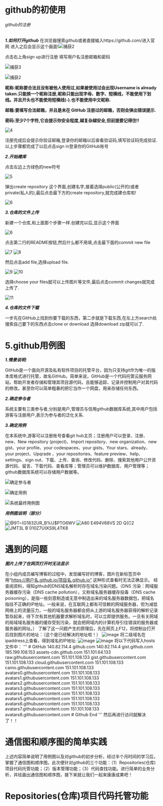 # github的初使用
###### github的注册
***1.如何打开github***
在浏览器搜索github或者直接输入https://github.com/进入官网
进入之后会显示这个画面!![捕获2](https://user-images.githubusercontent.com/94816263/142983728-d70b194f-69db-4dcf-8747-6217a39b4272.PNG)

点击右上角sign up进行注册
填写用户名注册邮箱和密码

![捕获3](https://user-images.githubusercontent.com/94816263/142984313-a2b4d759-4967-4c0b-b2c1-646dd0d366ab.PNG)

![捕获2](https://user-images.githubusercontent.com/94816263/142983880-355bc6a9-f2f3-4de3-a340-9fcde68481ef.PNG)

**昵称:昵称要合法且没有被他人使用过,如果被使用过会出现Username is already taken.只能换一个昵称注册,昵称只能出现字母、数字、短横线，不能使用下划线。并且开头也不能使用短横线(-).也不能使用中文昵称.**

**邮箱:要填写合法邮箱，并且是未在 GitHub 注册过的邮箱，否则会弹出错误提示.**

**密码:至少7个字符,它会提示你安全程度,越复杂越安全,但前提要记得住!!**

![4](https://user-images.githubusercontent.com/94816263/142983925-af0191fe-fdfe-42ab-a8d6-dc885a21100a.PNG)


注册完成后会提示你验证邮箱,登录你的邮箱以后查看验证码,填写验证码完成验证.
以上步骤都完成了以后点击sign in登录你的GitHub账号



***2.开始建库***

点击左边上方绿色的new符号

![5](https://user-images.githubusercontent.com/94816263/142983994-730ce112-6ba6-40db-aff6-35964115fe38.PNG)


弹出create repository 这个界面,创建名字,接着选择public(公开的)或者private(私人的),最后点击最下方的create repository,就完成建仓库啦!

![6](https://user-images.githubusercontent.com/94816263/142984061-b3dace41-5d1a-4c0d-8336-92b297da7b61.PNG)


***3.仓库的文件上传***

新建一个仓库,和上面那个步骤一样.创建完以后,显示这个界面

![6](https://user-images.githubusercontent.com/94816263/142984121-7d3d863a-d05f-4f4b-a666-81b6146bd335.PNG)


点击第二行的README按钮,然后什么都不用填,点击最下面的commit new file

![7](https://user-images.githubusercontent.com/94816263/142984147-fac0ce82-a439-4f8a-9501-f678485ee634.PNG)
![8](https://user-images.githubusercontent.com/94816263/142984181-f9ac2830-9d8a-4003-8fd9-874bf3c30c78.PNG)


然后点击add file,选择upload file.

![9](https://user-images.githubusercontent.com/94816263/142984232-302bb7c9-24e3-4598-8fb1-7d61484cde15.PNG)
![10](https://user-images.githubusercontent.com/94816263/142984245-5bedc751-a993-4658-b99d-58dedeac8a18.PNG)


选择choose your files就可以上传图片等文件,最后点击commit changes就完成上传了.

![11](https://user-images.githubusercontent.com/94816263/142984263-b7ffad42-5b97-48f5-9c30-33b09fdb4c4f.PNG)


***4.仓库的文件下载***

一步先在GitHub上找到你要下载的东西，第二步就是下载东西,在左上方search处搜索自己要下的东西点击clone or download 选择download zip就可以了.

# 5.github用例图
***1.情景说明:***

GitHub是一个面向开源及私有软件项目的托管平台，因为只支持git作为唯一的版本库格式进行托管，故名GitHub。简单来说，GitHub是一个代码托管云服务网站，帮助开发者存储和管理其项目源代码，且能够追踪、记录并控制用户对其代码的修改。甚至你可以简单粗暴的把它当作一个网盘，用来存储任何东西。

***2.确定参与者***

系统主要有三类参与者,分别是用户,管理员与信用github数据库系统,其中用户包括游客与注册用户,表示为参与者的泛化关系.

***3.确定用例***

在本系统中,游客可以注册账号查看git hub主页；注册用户可以登录、注册、new、New repository (project)、Import repository、new organization、new gist、your profile、your codespaces、your gists、Your stars、already、your project、Upqrade 、your repositories、feature preview、help、settings、sign out、下载、上传、查询、修改代码、删除、搜索其他用户公开资源代码、留言、下载代码、查看库等；管理员可以维护数据库、用户管理等；github数据库系统可以存储用户数据等。

![确定参与者](https://user-images.githubusercontent.com/94816263/142986607-ff57f968-06cf-4fa1-9e1a-c49dd42a401c.jpg)

![确定用例](https://user-images.githubusercontent.com/94816263/142986634-5ca46ebb-09b8-4b83-ac1f-7daa100c118d.jpg)

![系统最终用例图](https://user-images.githubusercontent.com/94816263/142986643-d9237e8f-ebdc-4299-80c8-4405ef403a84.png)

***用例图说明（部分）***

![@9T~(G1832UR_B%U$PTG6WV](https://user-images.githubusercontent.com/94816263/142987943-9740333c-3016-41c6-903d-4f6071f62653.jpg)
![`A80 E494V68V`S 2D Q{C2](https://user-images.githubusercontent.com/94816263/142987956-de69c603-dd83-4834-9a81-cbb600de7859.jpg)
![JMT3L B`010Z7U{KS9L4TK8](https://user-images.githubusercontent.com/94816263/142988084-bfa795a2-4016-4ccd-8147-0799aed2bccb.jpg)


# 遇到的问题

***图片上传了在网页打开时无法显示***

在小组内成员编写博客的过程中，发现编写好的博客，图片在新标签页中用“https://用户名.github.io/项目名.github.io” 这种形式查看时无法正确显示。
经查阅资料，得知github的DNS域名解析时存在域名污染问题。（DNS 污染：网域服务器缓存污染（DNS cache pollution），又称域名服务器缓存投毒（DNS cache poisoning），是指一些刻意制造或无意中制造出来的域名服务器数据包，把域名指往不正确的IP地址。一般来说，在互联网上都有可信赖的网域服务器，但为减低网络上的流量压力，一般的域名服务器都会把从上游的域名服务器获得的解析记录暂存起来，待下次有其他机器要求解析域名时，可以立即提供服务。一旦有关网域的局域域名服务器的缓存受到污染，就会把网域内的计算机导引往错误的服务器或服务器的网址。）
了解了这一问题产生的原理后，先在网页上F12，将控制台打开后找到图片的地址：（这个是已经解决的地址啦！）
![image](https://user-images.githubusercontent.com/94336132/142990320-5839e7df-1fbb-4f77-82e8-292569deb937.png)
将二级域名在ipaddress上查看，得到域名的IP地址:
![image](https://user-images.githubusercontent.com/94336132/142990559-d629a263-99b1-43d0-892e-81a540f60a5b.png)
![image](https://user-images.githubusercontent.com/94336132/142990604-0debd3de-c2a5-426f-82bd-21b32d25bcaa.png)
将以下代码写入hosts文件中：
'''
\# GitHub
140.82.114.4 github.com
140.82.114.4 gist.github.com
185.199.108.153 assets-cdn.github.com
151.101.64.133 raw.githubusercontent.com
151.101.108.133 gist.githubusercontent.com
151.101.108.133 cloud.githubusercontent.com
151.101.108.133 camo.githubusercontent.com
151.101.108.133 avatars0.githubusercontent.com
151.101.108.133 avatars1.githubusercontent.com
151.101.108.133 avatars2.githubusercontent.com
151.101.108.133 avatars3.githubusercontent.com
151.101.108.133 avatars4.githubusercontent.com
151.101.108.133 avatars5.githubusercontent.com
151.101.108.133 avatars6.githubusercontent.com
151.101.108.133 avatars7.githubusercontent.com
151.101.108.133 avatars8.githubusercontent.com
\# Github End
'''
然后再进行访问就解决了！！

# 通信图和顺序图的简单实践

上述内容简单说明了用例图以及对github的初步分析，经过半个月时间的学习后，掌握了通信图和顺序图。此次便针对github的三个功能：（1）Repositories(仓库)项目代码托管功能；（2）版本管理功能；（3）代码查找功能。进行简单的业务分析，并绘画出通信图和顺序图，接下来就让我们一起来康康成果吧！

# Repositories(仓库)项目代码托管功能
